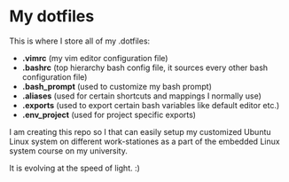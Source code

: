 # My dotfiles
This is where I store all of my .dotfiles:
* **.vimrc** (my vim editor configuration file)
* **.bashrc** (top hierarchy bash config file, it sources every other bash configuration file)
* **.bash_prompt** (used to customize my bash prompt)
* **.aliases** (used for certain shortcuts and mappings I normally use)
* **.exports** (used to export certain bash variables like default editor etc.)
* **.env_project** (used for project specific exports)

I am creating this repo so I that can easily setup my customized Ubuntu Linux system
on different work-stationes as a part of the embedded Linux system course on my university. 

It is evolving at the speed of light. :)
